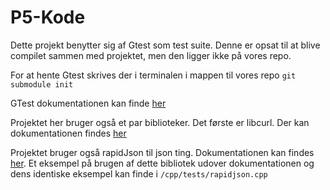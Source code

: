 # P5-Kode
Dette projekt benytter sig af Gtest som test suite.
Denne er opsat til at blive compilet sammen med projektet, men den ligger ikke på vores repo.

For at hente Gtest skrives der i terminalen i mappen til vores repo
`git submodule init`

GTest dokumentationen kan finde [her](https://github.com/google/googletest/blob/master/googletest/docs/primer.md "Gtest Dokumentation")

Projektet her bruger også et par biblioteker.
Det første er libcurl. Der kan dokumentationen findes [her](https://curl.haxx.se/libcurl/c/)

Projektet bruger også rapidJson til json ting.
Dokumentationen kan findes [her](https://rapidjson.org/).
Et eksempel på brugen af dette bibliotek udover dokumentationen og dens identiske eksempel kan finde i `/cpp/tests/rapidjson.cpp`

